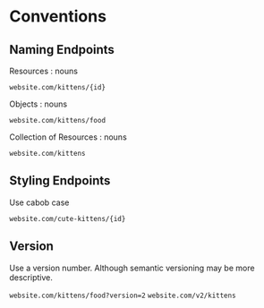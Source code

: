 # Conventions

## Naming Endpoints

Resources : nouns

`website.com/kittens/{id}`

Objects : nouns

`website.com/kittens/food`

Collection of Resources : nouns

`website.com/kittens`

## Styling Endpoints

Use cabob case

`website.com/cute-kittens/{id}`

## Version

Use a version number. Although semantic versioning may be more descriptive.

`website.com/kittens/food?version=2`
`website.com/v2/kittens`

